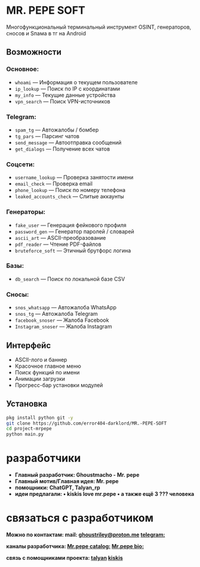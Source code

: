 # MR. PEPE SOFT

Многофункциональный терминальный инструмент OSINT, генераторов, сносов и Sпама в тг на Android

##  Возможности

### Основное:
- `whoami` — Информация о текущем пользователе
- `ip_lookup` — Поиск по IP с координатами
- `my_info` — Текущие данные устройства
- `vpn_search` — Поиск VPN-источников

### Telegram:
- `spam_tg` — Автожалобы / бомбер
- `tg_pars` — Парсинг чатов
- `send_message` — Автоотправка сообщений
- `get_dialogs` — Получение всех чатов

### Соцсети:
- `username_lookup` — Проверка занятости имени
- `email_check` — Проверка email
- `phone_lookup` — Поиск по номеру телефона
- `leaked_accounts_check` — Слитые аккаунты

### Генераторы:
- `fake_user` — Генерация фейкового профиля
- `password_gen` — Генератор паролей / словарей
- `ascii_art` — ASCII-преобразование
- `pdf_reader` — Чтение PDF-файлов
- `bruteforce_soft` — Этичный брутфорс логина

### Базы:
- `db_search` — Поиск по локальной базе CSV

### Сносы:
- `snos_whatsapp` — Автожалоба WhatsApp
- `snos_tg` — Автожалоба Telegram
- `facebook_snoser` — Жалоба Facebook
- `Instagram_snoser` — Жалоба Instagram

## Интерфейс

- ASCII-лого и баннер
- Красочное главное меню
- Поиск функций по имени
- Анимации загрузки
- Прогресс-бар установки модулей

## Установка

```bash
pkg install python git -y
git clone https://github.com/error404-darklord/MR.-PEPE-SOFT
cd project-mrpepe
python main.py
```

# разработчики

- **Главный разработчик: Ghoustmacho - Mr. pepe**
- **Главный мотив/Главная идея: Mr. pepe**
- **помощники: ChatGPT, Talyan_rp**
- **идеи предлагали: 
• kiskis love mr.pepe
• а также ещё 3 ??? человека**

# связаться с разработчиком

**Можно по контактам:
mail: ghoustriley@proton.me
[telegram:](https:/t.me/ghoustmacho)**

**каналы разработчика:
[Mr.pepe catalog:](https://t.me/ghoustcatalog02)
[Mr.pepe bio:](https://t.me/bioghoustmacho)**

**связь с помощниками проекта:
[talyan](https://t.me/talyan_rp)
[kiskis](https://t.me/fuckkiskis)**
